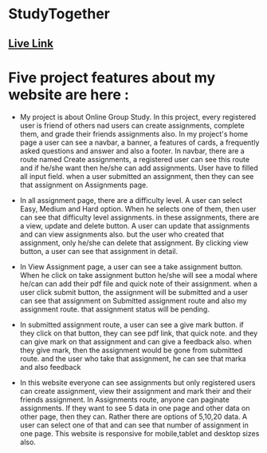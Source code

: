 # StudyTogether

## [Live Link](https://online-group-study-client.web.app/)

# Five project features about my website are here : 

* My project is about Online Group Study. In this project, every registered user is friend of others nad users can create assignments, complete them, and grade their friends assignments also. In my project's home page a user can see a navbar, a banner, a features of cards, a frequently asked questions and answer and also a footer. In navbar, there are a route named Create assignments, a registered user can see this route and if he/she want then he/she can add assignments. User have to filled all input field. when a user submitted an assignment, then they can see that assignment on Assignments page.

* In all assignment page, there are a difficulty level. A user can select Easy, Medium and Hard option. When he selects one of them, then user can see that difficulty level assignments. in these assignments, there are a view, update and delete button. A user can update that assignments and can view assignments also. but the user who created that assignment, only he/she can delete that assignment. By clicking view button, a user can see that assignment in detail.

* In View Assignment page, a user can see a take assignment button. When he click on take assignment button he/she will see a modal where he/can can add their pdf file and quick note of their assignment. when a user click submit button, the assignment will be submitted and a user can see that assignment on Submitted assignment route and also my assignment route. that assignment status will be pending.


* In submitted assignment route, a user can see a give mark button. if they click on that button, they can see pdf link, that quick note. and they can give mark on that assignment and can give a feedback also. when they give mark, then the assignment would be gone from submitted route. and the user who take that assignment, he can see that marka and also feedback

* In this website everyone can see assignments but only registered users can create assignment, view their assignment and mark their and their friends assignment. In Assignments route, anyone can paginate assignments. If they want to see 5 data in one page and other data on other page, then they can. Rather there are options of 5,10,20 data. A user can select one of that and can see that number of assignment in one page. This website is responsive for mobile,tablet and desktop sizes also.